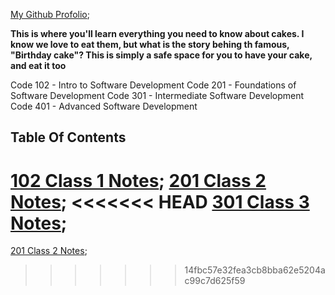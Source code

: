 [My Github Profolio](github.com/Coriana1);

**This is where you'll learn everything you need to know about cakes. I know we love to eat them, but what is the story behing th famous, "Birthday cake"? This is simply a safe space for you to have your cake, and eat it too**

Code 102 - Intro to Software Development
Code 201 - Foundations of Software Development
Code 301 - Intermediate Software Development
Code 401 - Advanced Software Development

## Table Of Contents

[102 Class 1 Notes](102/class1.md);
[201 Class 2 Notes](201/class2.md);
<<<<<<< HEAD
[301 Class 3 Notes](301/class1.md); 
=======
[201 Class 2 Notes](301/class3.md);
>>>>>>> 14fbc57e32fea3cb8bba62e5204ac99c7d625f59
